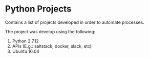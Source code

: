 # Python Projects

Contains a list of projects developed in order to automate processes.

The project was develop using the following:

1. Python 2.7.12
2. APIs (E.g.: saltstack, docker, slack, etc)
3. Ubuntu 16.04
